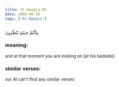 ```yaml
---
title: Al-Waaqia:84
date: 2006-06-20
tags: ["Al-Waaqia"]
---
```

وَأَنْتُمْ حِينَئِذٍ تَنْظُرُونَ
### meaning: 
and at that moment you are looking on [at his bedside]
### similar verses: 

our AI can't find any similar verses




